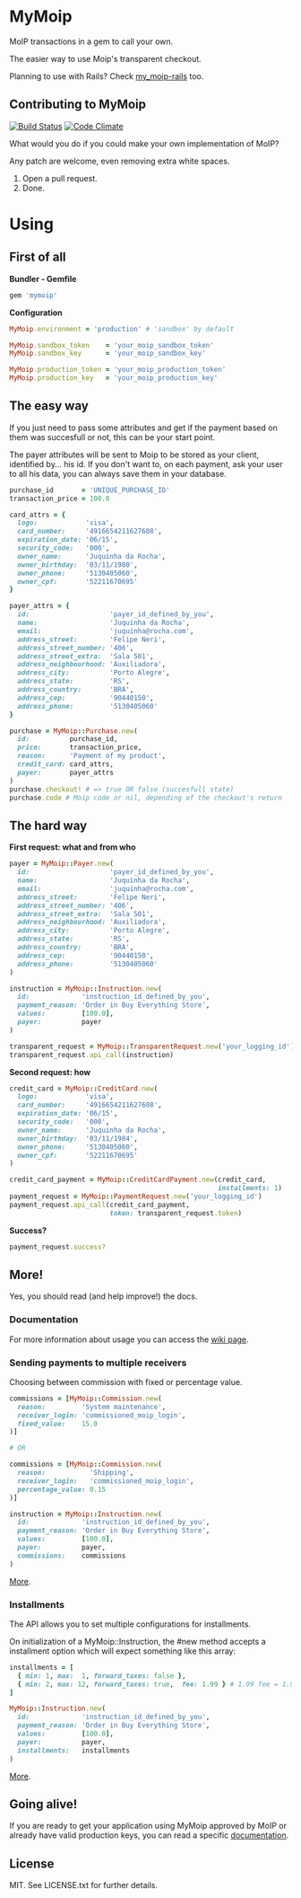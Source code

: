 # MyMoip

MoIP transactions in a gem to call your own.

The easier way to use Moip's transparent checkout.

Planning to use with Rails? Check [my_moip-rails](https://github.com/Irio/my_moip-rails) too.

## Contributing to MyMoip

[![Build Status](https://secure.travis-ci.org/Irio/mymoip.png)](http://travis-ci.org/Irio/mymoip)
[![Code
Climate](https://codeclimate.com/github/Irio/mymoip.png)](https://codeclimate.com/github/Irio/mymoip)

What would you do if you could make your own implementation of MoIP?

Any patch are welcome, even removing extra white spaces.

1. Open a pull request.
2. Done.

# Using

## First of all

**Bundler - Gemfile**
```ruby
gem 'mymoip'
```

**Configuration**
```ruby
MyMoip.environment = 'production' # 'sandbox' by default

MyMoip.sandbox_token    = 'your_moip_sandbox_token'
MyMoip.sandbox_key      = 'your_moip_sandbox_key'

MyMoip.production_token = 'your_moip_production_token'
MyMoip.production_key   = 'your_moip_production_key'
```

## The easy way

If you just need to pass some attributes and get if the payment based on them was succesfull or not, this can be your start point.

The payer attributes will be sent to Moip to be stored as your client, identified by... his id. If you don't want to, on each payment, ask your user to all his data, you can always save them in your database.

```ruby
purchase_id       = 'UNIQUE_PURCHASE_ID'
transaction_price = 100.0

card_attrs = {
  logo:            'visa',
  card_number:     '4916654211627608',
  expiration_date: '06/15',
  security_code:   '000',
  owner_name:      'Juquinha da Rocha',
  owner_birthday:  '03/11/1980',
  owner_phone:     '5130405060',
  owner_cpf:       '52211670695'
}

payer_attrs = {
  id:                    'payer_id_defined_by_you',
  name:                  'Juquinha da Rocha',
  email:                 'juquinha@rocha.com',
  address_street:        'Felipe Neri',
  address_street_number: '406',
  address_street_extra:  'Sala 501',
  address_neighbourhood: 'Auxiliadora',
  address_city:          'Porto Alegre',
  address_state:         'RS',
  address_country:       'BRA',
  address_cep:           '90440150',
  address_phone:         '5130405060'
}

purchase = MyMoip::Purchase.new(
  id:          purchase_id,
  price:       transaction_price,
  reason:      'Payment of my product',
  credit_card: card_attrs,
  payer:       payer_attrs
)
purchase.checkout! # => true OR false (succesfull state)
purchase.code # Moip code or nil, depending of the checkout's return
```

## The hard way

**First request: what and from who**
```ruby
payer = MyMoip::Payer.new(
  id:                    'payer_id_defined_by_you',
  name:                  'Juquinha da Rocha',
  email:                 'juquinha@rocha.com',
  address_street:        'Felipe Neri',
  address_street_number: '406',
  address_street_extra:  'Sala 501',
  address_neighbourhood: 'Auxiliadora',
  address_city:          'Porto Alegre',
  address_state:         'RS',
  address_country:       'BRA',
  address_cep:           '90440150',
  address_phone:         '5130405060'
)

instruction = MyMoip::Instruction.new(
  id:             'instruction_id_defined_by_you',
  payment_reason: 'Order in Buy Everything Store',
  values:         [100.0],
  payer:          payer
)

transparent_request = MyMoip::TransparentRequest.new('your_logging_id')
transparent_request.api_call(instruction)
```

**Second request: how**

```ruby
credit_card = MyMoip::CreditCard.new(
  logo:            'visa',
  card_number:     '4916654211627608',
  expiration_date: '06/15',
  security_code:   '000',
  owner_name:      'Juquinha da Rocha',
  owner_birthday:  '03/11/1984',
  owner_phone:     '5130405060',
  owner_cpf:       '52211670695'
)

credit_card_payment = MyMoip::CreditCardPayment.new(credit_card,
                                                    installments: 1)
payment_request = MyMoip::PaymentRequest.new('your_logging_id')
payment_request.api_call(credit_card_payment,
                         token: transparent_request.token)
```

**Success?**
```ruby
payment_request.success?
```

## More!

Yes, you should read (and help improve!) the docs.

### Documentation

For more information about usage you can access the [wiki page](https://github.com/Irio/mymoip/wiki).

### Sending payments to multiple receivers

Choosing between commission with fixed or percentage value.

```ruby
commissions = [MyMoip::Commission.new(
  reason:         'System maintenance',
  receiver_login: 'commissioned_moip_login',
  fixed_value:    15.0
)]

# OR

commissions = [MyMoip::Commission.new(
  reason:           'Shipping',
  receiver_login:   'commissioned_moip_login',
  percentage_value: 0.15
)]
```

```ruby
instruction = MyMoip::Instruction.new(
  id:             'instruction_id_defined_by_you',
  payment_reason: 'Order in Buy Everything Store',
  values:         [100.0],
  payer:          payer,
  commissions:    commissions
)
```

[More](https://github.com/Irio/mymoip/wiki/Sending-payments-to-multiple-receivers).

### Installments

The API allows you to set multiple configurations for installments.

On initialization of a MyMoip::Instruction, the #new method accepts a
installment option which will expect something like this array:

```ruby
installments = [
  { min: 1, max:  1, forward_taxes: false },
  { min: 2, max: 12, forward_taxes: true,  fee: 1.99 } # 1.99 fee = 1.99% per month
]

MyMoip::Instruction.new(
  id:             'instruction_id_defined_by_you',
  payment_reason: 'Order in Buy Everything Store',
  values:         [100.0],
  payer:          payer,
  installments:   installments
)
```

[More](https://github.com/Irio/mymoip/wiki/Installments-use).

## Going alive!

If you are ready to get your application using MyMoip approved by MoIP or already have valid production keys, you can read a specific [documentation](https://github.com/Irio/mymoip/wiki/Going-alive).

## License

MIT. See LICENSE.txt for further details.
